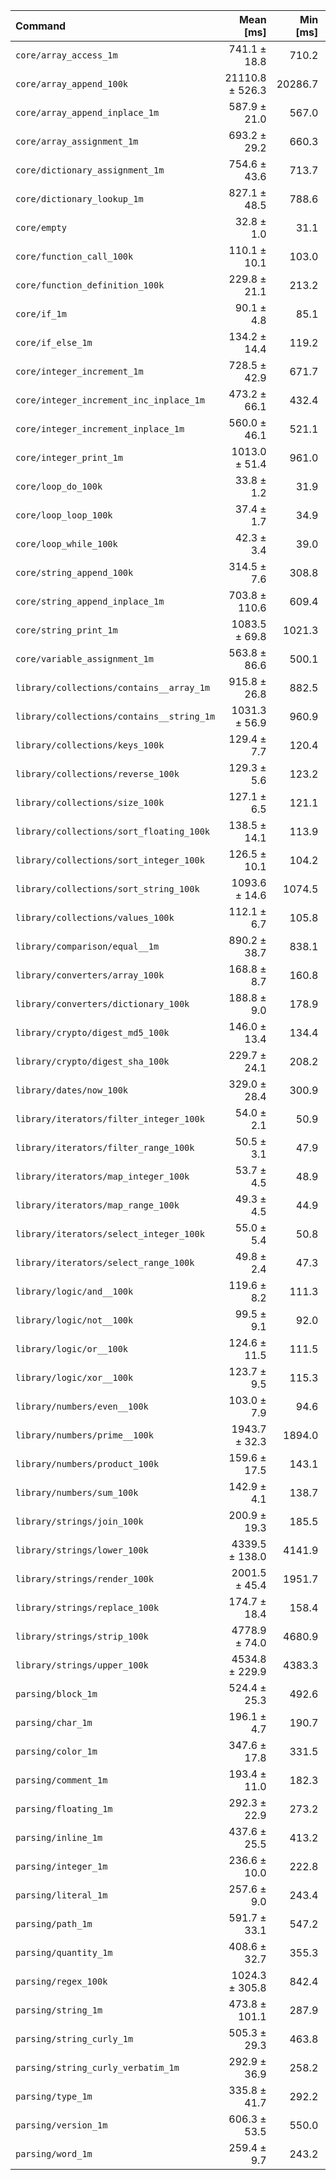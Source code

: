| Command | Mean [ms] | Min [ms] | Max [ms] |
|:---|---:|---:|---:|
| `core/array_access_1m` | 741.1 ± 18.8 | 710.2 | 777.6 | 22.58 ± 0.90 |
| `core/array_append_100k` | 21110.8 ± 526.3 | 20286.7 | 22100.3 | 643.17 ± 25.35 |
| `core/array_append_inplace_1m` | 587.9 ± 21.0 | 567.0 | 634.5 | 17.91 ± 0.84 |
| `core/array_assignment_1m` | 693.2 ± 29.2 | 660.3 | 751.2 | 21.12 ± 1.10 |
| `core/dictionary_assignment_1m` | 754.6 ± 43.6 | 713.7 | 842.5 | 22.99 ± 1.50 |
| `core/dictionary_lookup_1m` | 827.1 ± 48.5 | 788.6 | 928.3 | 25.20 ± 1.67 |
| `core/empty` | 32.8 ± 1.0 | 31.1 | 36.1 |
| `core/function_call_100k` | 110.1 ± 10.1 | 103.0 | 147.0 | 3.35 ± 0.33 |
| `core/function_definition_100k` | 229.8 ± 21.1 | 213.2 | 282.1 | 7.00 ± 0.68 |
| `core/if_1m` | 90.1 ± 4.8 | 85.1 | 103.1 | 2.75 ± 0.17 |
| `core/if_else_1m` | 134.2 ± 14.4 | 119.2 | 175.3 | 4.09 ± 0.46 |
| `core/integer_increment_1m` | 728.5 ± 42.9 | 671.7 | 827.6 | 22.20 ± 1.47 |
| `core/integer_increment_inc_inplace_1m` | 473.2 ± 66.1 | 432.4 | 642.3 | 14.42 ± 2.06 |
| `core/integer_increment_inplace_1m` | 560.0 ± 46.1 | 521.1 | 671.2 | 17.06 ± 1.50 |
| `core/integer_print_1m` | 1013.0 ± 51.4 | 961.0 | 1118.6 | 30.86 ± 1.83 |
| `core/loop_do_100k` | 33.8 ± 1.2 | 31.9 | 38.4 | 1.03 ± 0.05 |
| `core/loop_loop_100k` | 37.4 ± 1.7 | 34.9 | 42.4 | 1.14 ± 0.06 |
| `core/loop_while_100k` | 42.3 ± 3.4 | 39.0 | 55.6 | 1.29 ± 0.11 |
| `core/string_append_100k` | 314.5 ± 7.6 | 308.8 | 334.2 | 9.58 ± 0.37 |
| `core/string_append_inplace_1m` | 703.8 ± 110.6 | 609.4 | 970.2 | 21.44 ± 3.43 |
| `core/string_print_1m` | 1083.5 ± 69.8 | 1021.3 | 1264.8 | 33.01 ± 2.35 |
| `core/variable_assignment_1m` | 563.8 ± 86.6 | 500.1 | 726.5 | 17.18 ± 2.69 |
| `library/collections/contains__array_1m` | 915.8 ± 26.8 | 882.5 | 971.6 | 27.90 ± 1.18 |
| `library/collections/contains__string_1m` | 1031.3 ± 56.9 | 960.9 | 1131.3 | 31.42 ± 1.98 |
| `library/collections/keys_100k` | 129.4 ± 7.7 | 120.4 | 144.2 | 3.94 ± 0.26 |
| `library/collections/reverse_100k` | 129.3 ± 5.6 | 123.2 | 145.0 | 3.94 ± 0.21 |
| `library/collections/size_100k` | 127.1 ± 6.5 | 121.1 | 149.3 | 3.87 ± 0.23 |
| `library/collections/sort_floating_100k` | 138.5 ± 14.1 | 113.9 | 165.1 | 4.22 ± 0.45 |
| `library/collections/sort_integer_100k` | 126.5 ± 10.1 | 104.2 | 141.0 | 3.86 ± 0.33 |
| `library/collections/sort_string_100k` | 1093.6 ± 14.6 | 1074.5 | 1118.6 | 33.32 ± 1.11 |
| `library/collections/values_100k` | 112.1 ± 6.7 | 105.8 | 130.7 | 3.41 ± 0.23 |
| `library/comparison/equal__1m` | 890.2 ± 38.7 | 838.1 | 971.4 | 27.12 ± 1.44 |
| `library/converters/array_100k` | 168.8 ± 8.7 | 160.8 | 193.8 | 5.14 ± 0.31 |
| `library/converters/dictionary_100k` | 188.8 ± 9.0 | 178.9 | 210.7 | 5.75 ± 0.32 |
| `library/crypto/digest_md5_100k` | 146.0 ± 13.4 | 134.4 | 178.9 | 4.45 ± 0.43 |
| `library/crypto/digest_sha_100k` | 229.7 ± 24.1 | 208.2 | 286.4 | 7.00 ± 0.76 |
| `library/dates/now_100k` | 329.0 ± 28.4 | 300.9 | 382.8 | 10.02 ± 0.92 |
| `library/iterators/filter_integer_100k` | 54.0 ± 2.1 | 50.9 | 61.0 | 1.65 ± 0.08 |
| `library/iterators/filter_range_100k` | 50.5 ± 3.1 | 47.9 | 62.0 | 1.54 ± 0.11 |
| `library/iterators/map_integer_100k` | 53.7 ± 4.5 | 48.9 | 68.7 | 1.63 ± 0.15 |
| `library/iterators/map_range_100k` | 49.3 ± 4.5 | 44.9 | 61.8 | 1.50 ± 0.14 |
| `library/iterators/select_integer_100k` | 55.0 ± 5.4 | 50.8 | 74.8 | 1.68 ± 0.17 |
| `library/iterators/select_range_100k` | 49.8 ± 2.4 | 47.3 | 58.7 | 1.52 ± 0.09 |
| `library/logic/and__100k` | 119.6 ± 8.2 | 111.3 | 147.1 | 3.64 ± 0.27 |
| `library/logic/not__100k` | 99.5 ± 9.1 | 92.0 | 135.3 | 3.03 ± 0.29 |
| `library/logic/or__100k` | 124.6 ± 11.5 | 111.5 | 148.9 | 3.80 ± 0.37 |
| `library/logic/xor__100k` | 123.7 ± 9.5 | 115.3 | 145.4 | 3.77 ± 0.31 |
| `library/numbers/even__100k` | 103.0 ± 7.9 | 94.6 | 128.1 | 3.14 ± 0.26 |
| `library/numbers/prime__100k` | 1943.7 ± 32.3 | 1894.0 | 1988.8 | 59.22 ± 2.06 |
| `library/numbers/product_100k` | 159.6 ± 17.5 | 143.1 | 203.5 | 4.86 ± 0.55 |
| `library/numbers/sum_100k` | 142.9 ± 4.1 | 138.7 | 151.6 | 4.35 ± 0.18 |
| `library/strings/join_100k` | 200.9 ± 19.3 | 185.5 | 257.2 | 6.12 ± 0.62 |
| `library/strings/lower_100k` | 4339.5 ± 138.0 | 4141.9 | 4639.8 | 132.21 ± 5.83 |
| `library/strings/render_100k` | 2001.5 ± 45.4 | 1951.7 | 2074.2 | 60.98 ± 2.32 |
| `library/strings/replace_100k` | 174.7 ± 18.4 | 158.4 | 229.2 | 5.32 ± 0.58 |
| `library/strings/strip_100k` | 4778.9 ± 74.0 | 4680.9 | 4898.0 | 145.59 ± 4.98 |
| `library/strings/upper_100k` | 4534.8 ± 229.9 | 4383.3 | 5116.3 | 138.16 ± 8.18 |
| `parsing/block_1m` | 524.4 ± 25.3 | 492.6 | 578.2 | 15.98 ± 0.91 |
| `parsing/char_1m` | 196.1 ± 4.7 | 190.7 | 205.1 | 5.97 ± 0.23 |
| `parsing/color_1m` | 347.6 ± 17.8 | 331.5 | 379.0 | 10.59 ± 0.63 |
| `parsing/comment_1m` | 193.4 ± 11.0 | 182.3 | 224.5 | 5.89 ± 0.38 |
| `parsing/floating_1m` | 292.3 ± 22.9 | 273.2 | 334.4 | 8.91 ± 0.75 |
| `parsing/inline_1m` | 437.6 ± 25.5 | 413.2 | 482.9 | 13.33 ± 0.88 |
| `parsing/integer_1m` | 236.6 ± 10.0 | 222.8 | 252.5 | 7.21 ± 0.38 |
| `parsing/literal_1m` | 257.6 ± 9.0 | 243.4 | 270.6 | 7.85 ± 0.36 |
| `parsing/path_1m` | 591.7 ± 33.1 | 547.2 | 642.1 | 18.03 ± 1.15 |
| `parsing/quantity_1m` | 408.6 ± 32.7 | 355.3 | 450.5 | 12.45 ± 1.07 |
| `parsing/regex_100k` | 1024.3 ± 305.8 | 842.4 | 1763.3 | 31.21 ± 9.36 |
| `parsing/string_1m` | 473.8 ± 101.1 | 287.9 | 597.7 | 14.43 ± 3.11 |
| `parsing/string_curly_1m` | 505.3 ± 29.3 | 463.8 | 551.6 | 15.39 ± 1.01 |
| `parsing/string_curly_verbatim_1m` | 292.9 ± 36.9 | 258.2 | 379.6 | 8.92 ± 1.16 |
| `parsing/type_1m` | 335.8 ± 41.7 | 292.2 | 410.3 | 10.23 ± 1.31 |
| `parsing/version_1m` | 606.3 ± 53.5 | 550.0 | 721.8 | 18.47 ± 1.73 |
| `parsing/word_1m` | 259.4 ± 9.7 | 243.2 | 273.6 | 7.90 ± 0.38 |
